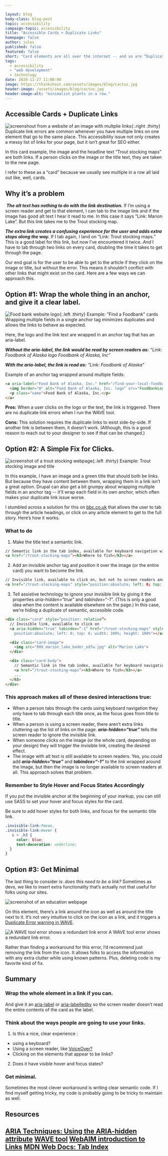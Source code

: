```yaml
---

layout: blog
body-class: blog-post
topic: accessibility
campaign-topic: accessibility
title: "Accessible Cards + Duplicate Links"
homepage: false
author: jules
published: false
featured: false
short: "Card elements are all over the internet -- and so are “Duplicate Link” errors. Here are a few ways to fix these common bugs while tidying up your code at the same time."
tags:
  - accessibility
  - "web development"
  - technology
date: 2020-11-27 11:00:00
image: https://thinkshout.com/assets/images/blog/cactus.jpg
header-image: /assets/images/blog/cactus.jpg
header-image-alt: "minimalist plants in a row."
---
```

## Accessible Cards + Duplicate Links


![screenshout from a website of an image with multplie links](/assets/images/blog/trout-1.png){:.right .thirty} Duplicate link errors are common whenever you have multiple links on one element that go to the same place. This accessibility issue not only creates a messy list of links for your page, but it isn’t great for SEO either.

In this card example, the image and the headline text “Trout stocking maps” are both links. If a person clicks on the image or the title text, they are taken to the new page. 

I refer to these as a “card” because we usually see multiple in a row all laid out like, well, cards.<br clear="all">

## Why it’s a problem
​
***The alt text has nothing to do with the link destination.*** 
If I’m using a screen reader and get to that element, I can tab to the image link and if the image has good alt text I hear it read to me. In this case it says “Link: Marion Lake”. But this link takes me to the Trout stocking map.

***The extra link creates a confusing experience for the user and adds extra stops along the way.***
If I tab again, I land on “Link: Trout stocking maps.” This is a good label for this link, but now I’ve encountered it twice. *And* I have to tab through two links on every card, doubling the time it takes to get through the page. 

Our end goal is for the user to be able to get to the article if they click on the image or title, but without the error. This means it shouldn’t conflict with other links that might exist on the card. Here are a few ways we can approach this. 

## Option #1: Wrap the whole thing in an anchor, and give it a clear label.


![Food bank website logo](/assets/images/blog/foodbank1.png){:.left .thirty}
<span class="caption left thirty"><i class="fa fa-caret-up"></i>Example: "Find a Foodbank" cards</span> Wrapping multiple fields in a single anchor tag minimizes duplicates and allows the links to behave as expected. 

Here, the logo and the link text are wrapped in an anchor tag that has an aria-label. 

***Without the aria-label, the link would be read by screen readers as:*** 
*“Link: Foodbank of Alaska logo Foodbank of Alaska, Inc”*

***With the aria-label, the link is read as:***
*“Link: Foodbank of Alaska”*<br clear="all">

Example of an anchor tag wrapped around multiple fields:

~~~html
<a aria-label="Food Bank of Alaska, Inc." href="/find-your-local-foodbank/food-bank-of-alaska-inc.html">
  <img border="0" alt="Food Bank of Alaska, Inc. logo” src="FoodBankLogo_3_275w.jpg">
  <p class="name">Food Bank of Alaska, Inc.</p>
</a>
~~~


**Pros:**
When a user clicks on the logo or the text, the link is triggered.
There are no duplicate link errors when I run the WAVE tool.

**Cons:**
This solution requires the duplicate links to exist side-by-side. 
If another link is between them, it doesn’t work. (Although, this is a good reason to reach out to your designer to see if that can be changed.)

## Option #2: A Simple Fix for Clicks.

![screenshot of a trout stocking webpage](/assets/images/blog/trout-1.png){:.left .thirty}
<span class="caption left thirty"><i class="fa fa-caret-up"></i>Example: Trout stocking image and title</span>

In this example, I have an image and a green title that should both be links. But because they have content between them, wrapping them in a link isn’t a great option. Drupal can also get a bit grumpy about wrapping multiple fields in an anchor tag -- it’ll wrap each field in its own anchor, which often makes your duplicate link issue worse. 

I stumbled across a solution for this on [bbc.co.uk](https://www.bbc.co.uk) that allows the user to tab through the article headings, or click on any article element to get to the full story. Here’s how it works.<br clear="all">

### What to do

1. Make the title text a semantic link.

~~~html
// Semantic link in the tab index, available for keyboard navigation with a clear label
<a href=“/trout-stocking-maps”><h3>Where to fish</h3></a>
~~~

2. Add an invisible anchor tag and position it over the image (or the entire card) you want to become the link. 

~~~html
// Invisible link, available to click on, but not to screen readers and keyboard navigation
<a href="/trout-stocking-maps" style=“position:absolute; left: 0; top: 0; width: 100%; height: 100%”></a>
~~~

3. Tell assistive technology to ignore your invisible link by giving it the properties *aria-hidden=“true”* and *tabindex=“-1”*. (This is only a good idea when the content is available elsewhere on the page.) In this case, we’re hiding a duplicate of semantic, accessible code. 

~~~html
<div class="card" style=“position: relative”>
  // Invisible link, available to click on
  <a aria-hidden="true" tabindex=“-1” href="/trout-stocking-maps" style="
    position:absolute; left: 0; top: 0; width: 100%; height: 100%"></a>

  <div class="card-image">
    <img src="009_marion_lake_bader_odfw.jpg" alt="Marion Lake">
  </div>

  <div class="card-body">
    // Semantic link in the tab index, available for keyboard navigation
    <a href=“/trout-stocking-maps”><h3>Where to fish</h3></a>
    ...
  </h3>
</div>
~~~

### This approach makes all of these desired interactions true: 

- When a person tabs through the cards using keyboard navigation they only have to tab through each title once, as the focus goes from title to title. 
- When a person is using a screen reader, there aren’t extra links cluttering up the list of links on the page. ***aria-hidden=“true”*** tells the screen reader to ignore the invisible link.
- When someone clicks on the image (or the whole card, depending on your design) they will trigger the invisible link, creating the desired effect. 
- The image with alt text is still available to screen readers. Yes, you could add ***aria-hidden=“true”*** and ***tabindex=“-1”*** to the link wrapped around the image, but then the image is no longer available to screen readers at all. This approach solves that problem.

### Remember to Style Hover and Focus States Accordingly


If you put the invisible anchor at the beginning of your markup, you can still use SASS to set your hover and focus styles for the card.

Be sure to add hover styles for both links, and focus for the semantic title link.

~~~css
.invisible-link:focus,
.invisible-link:hover {
   & + .h3 {
     color: blue;
     text-decoration: underline;
  }
}
~~~

## Option #3: Get Minimal

The last thing to consider is: *does this need to be a link?* Sometimes as devs, we like to insert extra functionality that’s actually not that useful for folks using our sites.

![screenshot of an education webpage](/assets/images/blog/education1.png)

On this element, there’s a link around the icon as well as around the title next to it. It’s not very intuitive to click on the icon as a link, and it triggers a [Duplicate Error warning in WAVE](https://chrome.google.com/webstore/detail/wave-evaluation-tool/jbbplnpkjmmeebjpijfedlgcdilocofh).

![A WAVE tool error shows a redundant link error](/assets/images/blog/link1.png)
<span class="caption"><i class="fa fa-caret-up"></i>A WAVE tool error shows a redundant link error.</span>

Rather than finding a workaround for this error, I’d recommend just removing the link from the icon. It allows folks to access the information with any extra clutter while using known patterns. Plus, deleting code is my favorite kind of fix.

## Summary

### Wrap the whole element in a link if you can.
And give it an [aria-label](https://www.w3.org/TR/WCAG20-TECHS/ARIA14.html) or [aria-labelledby](https://www.w3.org/TR/WCAG20-TECHS/ARIA7.html) so the screen reader doesn’t read the entire contents of the card as the label.

### Think about the ways people are going to use your links.
1. Is this a nice, clear experience :
- using a keyboard?
- Using a screen reader, like [VoiceOver?](https://youtu.be/gXp3MLYOWb0)
- Clicking on the elements that appear to be links?
2. Does it have visible hover and focus states?

### Get minimal.
Sometimes the most clever workaround is writing clear semantic code. If I find myself getting tricky, my code is probably going to be tricky to maintain as well.


## Resources

[ARIA Techniques: Using the ARIA-hidden attribute](https://developer.mozilla.org/en-US/docs/Web/Accessibility/ARIA/ARIA_Techniques/Using_the_aria-hidden_attribute)
[WAVE tool](https://chrome.google.com/webstore/detail/wave-evaluation-tool/jbbplnpkjmmeebjpijfedlgcdilocofh)
[WebAIM introduction to Links](https://webaim.org/techniques/hypertext/)
[MDN Web Docs: Tab Index](https://developer.mozilla.org/en-US/docs/Web/HTML/Global_attributes/tabindex)
---
